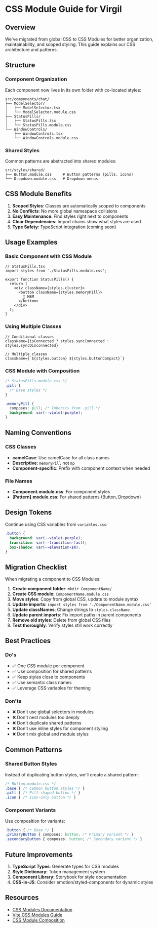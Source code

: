 # CSS Module Guide for Virgil

## Overview
We've migrated from global CSS to CSS Modules for better organization, maintainability, and scoped styling. This guide explains our CSS architecture and patterns.

## Structure

### Component Organization
Each component now lives in its own folder with co-located styles:
```
src/components/chat/
├── ModelSelector/
│   ├── ModelSelector.tsx
│   └── ModelSelector.module.css
├── StatusPills/
│   ├── StatusPills.tsx
│   └── StatusPills.module.css
└── WindowControls/
    ├── WindowControls.tsx
    └── WindowControls.module.css
```

### Shared Styles
Common patterns are abstracted into shared modules:
```
src/styles/shared/
├── Button.module.css     # Button patterns (pills, icons)
└── Dropdown.module.css   # Dropdown menus
```

## CSS Module Benefits

1. **Scoped Styles**: Classes are automatically scoped to components
2. **No Conflicts**: No more global namespace collisions
3. **Easy Maintenance**: Find styles right next to components
4. **Clear Dependencies**: Import chains show what styles are used
5. **Type Safety**: TypeScript integration (coming soon)

## Usage Examples

### Basic Component with CSS Module
```tsx
// StatusPills.tsx
import styles from './StatusPills.module.css';

export function StatusPills() {
  return (
    <div className={styles.cluster}>
      <button className={styles.memoryPill}>
        🧠 MEM
      </button>
    </div>
  );
}
```

### Using Multiple Classes
```tsx
// Conditional classes
className={isConnected ? styles.syncConnected : styles.syncDisconnected}

// Multiple classes
className={`${styles.button} ${styles.buttonCompact}`}
```

### CSS Module with Composition
```css
/* StatusPills.module.css */
.pill {
  /* Base styles */
}

.memoryPill {
  composes: pill; /* Inherits from .pill */
  background: var(--violet-purple);
}
```

## Naming Conventions

### CSS Classes
- **camelCase**: Use camelCase for all class names
- **Descriptive**: `memoryPill` not `mp`
- **Component-specific**: Prefix with component context when needed

### File Names
- **Component.module.css**: For component styles
- **[Pattern].module.css**: For shared patterns (Button, Dropdown)

## Design Tokens
Continue using CSS variables from `variables.css`:
```css
.button {
  background: var(--violet-purple);
  transition: var(--transition-fast);
  box-shadow: var(--elevation-sm);
}
```

## Migration Checklist

When migrating a component to CSS Modules:

1. **Create component folder**: `mkdir ComponentName/`
2. **Create CSS module**: `ComponentName.module.css`
3. **Move styles**: Copy from global CSS, update to module syntax
4. **Update imports**: `import styles from './ComponentName.module.css'`
5. **Update classNames**: Change strings to `styles.className`
6. **Update parent imports**: Fix import paths in parent components
7. **Remove old styles**: Delete from global CSS files
8. **Test thoroughly**: Verify styles still work correctly

## Best Practices

### Do's
- ✅ One CSS module per component
- ✅ Use composition for shared patterns
- ✅ Keep styles close to components
- ✅ Use semantic class names
- ✅ Leverage CSS variables for theming

### Don'ts
- ❌ Don't use global selectors in modules
- ❌ Don't nest modules too deeply
- ❌ Don't duplicate shared patterns
- ❌ Don't use inline styles for component styling
- ❌ Don't mix global and module styles

## Common Patterns

### Shared Button Styles
Instead of duplicating button styles, we'll create a shared pattern:
```css
/* Button.module.css */
.base { /* Common button styles */ }
.pill { /* Pill-shaped button */ }
.icon { /* Icon-only button */ }
```

### Component Variants
Use composition for variants:
```css
.button { /* Base */ }
.primaryButton { composes: button; /* Primary variant */ }
.secondaryButton { composes: button; /* Secondary variant */ }
```

## Future Improvements

1. **TypeScript Types**: Generate types for CSS modules
2. **Style Dictionary**: Token management system
3. **Component Library**: Storybook for style documentation
4. **CSS-in-JS**: Consider emotion/styled-components for dynamic styles

## Resources
- [CSS Modules Documentation](https://github.com/css-modules/css-modules)
- [Vite CSS Modules Guide](https://vitejs.dev/guide/features.html#css-modules)
- [CSS Module Composition](https://github.com/css-modules/css-modules#composition)